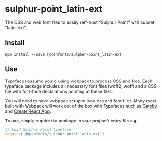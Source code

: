 
# sulphur-point_latin-ext

The CSS and web font files to easily self-host “Sulphur Point” with subset "latin-ext".

## Install

`npm install --save @openfonts/sulphur-point_latin-ext`

## Use

Typefaces assume you’re using webpack to process CSS and files. Each typeface
package includes all necessary font files (woff2, woff) and a CSS file with
font-face declarations pointing at these files.

You will need to have webpack setup to load css and font files. Many tools built
with Webpack will work out of the box with Typefaces such as [Gatsby](https://github.com/gatsbyjs/gatsby)
and [Create React App](https://github.com/facebookincubator/create-react-app).

To use, simply require the package in your project’s entry file e.g.

```javascript
// Load Sulphur Point typeface
require('@openfonts/sulphur-point_latin-ext')
```
